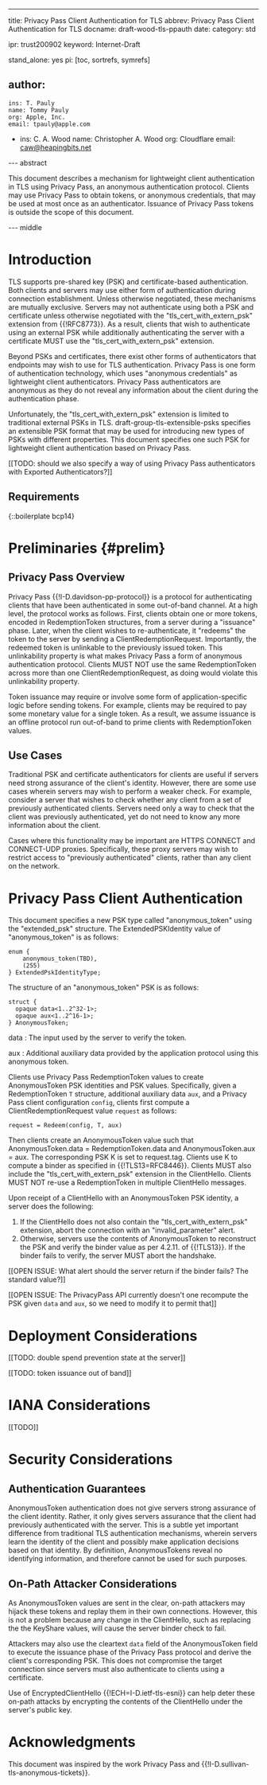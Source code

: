 ---
title: Privacy Pass Client Authentication for TLS
abbrev: Privacy Pass Client Authentication for TLS
docname: draft-wood-tls-ppauth
date:
category: std

ipr: trust200902
keyword: Internet-Draft

stand_alone: yes
pi: [toc, sortrefs, symrefs]

author:
 -
    ins: T. Pauly
    name: Tommy Pauly
    org: Apple, Inc.
    email: tpauly@apple.com
 -
    ins: C. A. Wood
    name: Christopher A. Wood
    org: Cloudflare
    email: caw@heapingbits.net

--- abstract

This document describes a mechanism for lightweight client authentication in TLS
using Privacy Pass, an anonymous authentication protocol. Clients may use Privacy
Pass to obtain tokens, or anonymous credentials, that may be used at most once as
an authenticator. Issuance of Privacy Pass tokens is outside the scope of this
document.

--- middle

# Introduction

TLS supports pre-shared key (PSK) and certificate-based authentication. Both clients
and servers may use either form of authentication during connection establishment.
Unless otherwise negotiated, these mechanisms are mutually exclusive. Servers may not
authenticate using both a PSK and certificate unless otherwise negotiated with the
"tls_cert_with_extern_psk" extension from {{!RFC8773}}. As a result, clients that wish
to authenticate using an external PSK while additionally authenticating the server with
a certificate MUST use the "tls_cert_with_extern_psk" extension.

Beyond PSKs and certificates, there exist other forms of authenticators that endpoints
may wish to use for TLS authentication. Privacy Pass is one form of authentication
technology, which uses "anonymous credentials" as lightweight client authenticators.
Privacy Pass authenticators are anonymous as they do not reveal any information about
the client during the authentication phase.

Unfortunately, the "tls_cert_with_extern_psk" extension is limited to traditional external
PSKs in TLS. draft-group-tls-extensible-psks specifies an extensible PSK format
that may be used for introducing new types of PSKs with different properties. This
document specifies one such PSK for lightweight client authentication based on Privacy Pass.

[[TODO: should we also specify a way of using Privacy Pass authenticators with Exported Authenticators?]]

## Requirements

{::boilerplate bcp14}

# Preliminaries {#prelim}

## Privacy Pass Overview

Privacy Pass {{!I-D.davidson-pp-protocol}} is a protocol for authenticating clients that have been
authenticated in some out-of-band channel. At a high level, the protocol works as follows. First,
clients obtain one or more tokens, encoded in RedemptionToken structures, from a server during a
"issuance" phase. Later, when the client wishes to re-authenticate, it "redeems" the token to the
server by sending a ClientRedemptionRequest. Importantly, the redeemed token is unlinkable to the
previously issued token. This unlinkability property is what makes Privacy Pass a form of anonymous
authentication protocol. Clients MUST NOT use the same RedemptionToken across more than one
ClientRedemptionRequest, as doing would violate this unlinkability property.

Token issuance may require or involve some form of application-specific logic before sending tokens.
For example, clients may be required to pay some monetary value for a single token. As a result,
we assume issuance is an offline protocol run out-of-band to prime clients with RedemptionToken values.

## Use Cases

Traditional PSK and certificate authenticators for clients are useful if servers need strong assurance
of the client's identity. However, there are some use cases wherein servers may wish to perform
a weaker check. For example, consider a server that wishes to check whether any client from a set of
previously authenticated clients. Servers need only a way to check that the client was previously
authenticated, yet do not need to know any more information about the client.

Cases where this functionality may be important are HTTPS CONNECT and CONNECT-UDP proxies. Specifically,
these proxy servers may wish to restrict access to "previously authenticated" clients, rather than
any client on the network.

# Privacy Pass Client Authentication

This document specifies a new PSK type called "anonymous_token" using the "extended_psk" structure.
The ExtendedPSKIdentity value of "anonymous_token" is as follows:

~~~
enum {
    anonymous_token(TBD),
    (255)
} ExtendedPskIdentityType;
~~~

The structure of an "anonymous_token" PSK is as follows:

~~~
struct {
  opaque data<1..2^32-1>;
  opaque aux<1..2^16-1>;
} AnonymousToken;
~~~

data
: The input used by the server to verify the token.

aux
: Additional auxiliary data provided by the application protocol using this anonymous token.

Clients use Privacy Pass RedemptionToken values to create AnonymousToken PSK identities and
PSK values. Specifically, given a RedemptionToken `T` structure, additional auxiliary data `aux`,
and a Privacy Pass client configuration `config`, clients first compute a ClientRedemptionRequest
value `request` as follows:

~~~
request = Redeem(config, T, aux)
~~~

Then clients create an AnonymousToken value such that AnonymousToken.data = RedemptionToken.data
and AnonymousToken.aux = aux. The corresponding PSK K is set to request.tag. Clients use K to compute
a binder as specified in {{!TLS13=RFC8446}}. Clients MUST also include the "tls_cert_with_extern_psk"
extension in the ClientHello. Clients MUST NOT re-use a RedemptionToken in multiple ClientHello messages.

Upon receipt of a ClientHello with an AnonymousToken PSK identity, a server does the following:

1. If the ClientHello does not also contain the "tls_cert_with_extern_psk" extension, abort
the connection with an "invalid_parameter" alert.
2. Otherwise, servers use the contents of AnonymousToken to reconstruct the PSK and verify
the binder value as per 4.2.11. of {{!TLS13}}. If the binder fails to verify, the server
MUST abort the handshake.

[[OPEN ISSUE: What alert should the server return if the binder fails? The standard value?]]

[[OPEN ISSUE: The PrivacyPass API currently doesn't one recompute the PSK given `data` and `aux`, so we
need to modify it to permit that]]

# Deployment Considerations

[[TODO: double spend prevention state at the server]]

[[TODO: token issuance out of band]]

# IANA Considerations

[[TODO]]

# Security Considerations

## Authentication Guarantees

AnonymousToken authentication does not give servers strong assurance of the client identity. Rather, it
only gives servers assurance that the client had previously authenticated with the server. This is
a subtle yet important difference from traditional TLS authentication mechanisms, wherein servers learn
the identity of the client and possibly make application decisions based on that identity. By definition,
AnonymousTokens reveal no identifying information, and therefore cannot be used for such purposes.

## On-Path Attacker Considerations

As AnonymousToken values are sent in the clear, on-path attackers may hijack these tokens and replay
them in their own connections. However, this is not a problem because any change in the ClientHello,
such as replacing the the KeyShare values, will cause the server binder check to fail.

Attackers may also use the cleartext `data` field of the AnonymousToken field to execute the issuance
phase of the Privacy Pass protocol and derive the client's corresponding PSK. This does not compromise
the target connection since servers must also authenticate to clients using a certificate.

Use of EncryptedClientHello {{!ECH=I-D.ietf-tls-esni}} can help deter these on-path attacks by encrypting
the contents of the ClientHello under the server's public key.

# Acknowledgments

This document was inspired by the work Privacy Pass and {{!I-D.sullivan-tls-anonymous-tickets}}.

